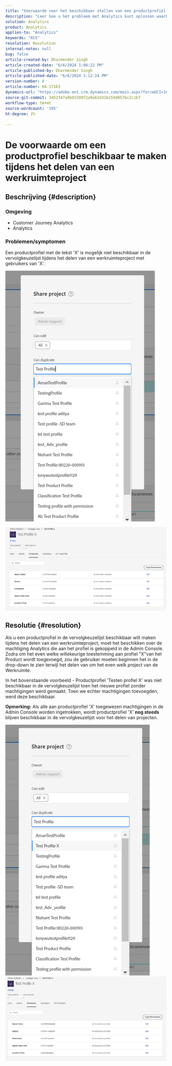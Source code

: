 ```yaml
---
title: "Voorwaarde voor het beschikbaar stellen van een productprofiel tijdens het delen van een werkruimteproject"
description: "Leer hoe u het probleem met Analytics kunt oplossen waarbij een productprofiel mogelijk niet beschikbaar is in de vervolgkeuzelijst tijdens het delen van een werkruimteproject."
solution: Analytics
product: Analytics
applies-to: "Analytics"
keywords: "KCS"
resolution: Resolution
internal-notes: null
bug: false
article-created-by: Dharmender Singh
article-created-date: "6/6/2024 1:08:22 PM"
article-published-by: Dharmender Singh
article-published-date: "6/6/2024 1:12:24 PM"
version-number: 8
article-number: KA-17163
dynamics-url: "https://adobe-ent.crm.dynamics.com/main.aspx?forceUCI=1&pagetype=entityrecord&etn=knowledgearticle&id=580512d7-0524-ef11-840a-6045bd08369f"
source-git-commit: 3452347a9b91509f2a9a63d316159d057bc2c1b7
workflow-type: tm+mt
source-wordcount: '195'
ht-degree: 2%

---
```


# De voorwaarde om een productprofiel beschikbaar te maken tijdens het delen van een werkruimteproject

## Beschrijving {#description}


### <b>Omgeving</b>

- Customer Journey Analytics
- Analytics




### <b>Problemen/symptomen</b>

Een productprofiel met de tekst &#39;X&#39; is mogelijk niet beschikbaar in de vervolgkeuzelijst tijdens het delen van een werkruimteproject met gebruikers van &#39;X&#39;.



![](assets/___820512d7-0524-ef11-840a-6045bd08369f___.png)

![](assets/___8a0512d7-0524-ef11-840a-6045bd08369f___.png)


## Resolutie {#resolution}


Als u een productprofiel in de vervolgkeuzelijst beschikbaar wilt maken tijdens het delen van een werkruimteproject, moet het beschikken over de machtiging Analytics die aan het profiel is gekoppeld in de Admin Console. Zodra om het even welke willekeurige toestemming aan profiel &quot;X&quot;van het Product wordt toegevoegd, zou de gebruiker moeten beginnen het in de drop-down te zien terwijl het delen van om het even welk project van de Werkruimte.

In het bovenstaande voorbeeld - Productprofiel &#39;Testen profiel X&#39; was niet beschikbaar in de vervolgkeuzelijst toen het nieuwe profiel zonder machtigingen werd gemaakt. Toen we echter machtigingen toevoegden, werd deze beschikbaar.

<b>Opmerking:</b> Als alle aan productprofiel &#39;X&#39; toegewezen machtigingen in de Admin Console worden ingetrokken, wordt productprofiel &#39;X&#39; <b>nog steeds </b>blijven beschikbaar in de vervolgkeuzelijst voor het delen van projecten.

![](assets/30693c56-ceef-eb11-bacb-0022480a5901.png)     ![](assets/c4b23919-ceef-eb11-bacb-0022480a5901.png)
